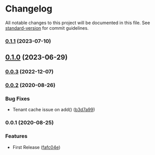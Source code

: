 # Changelog

All notable changes to this project will be documented in this file. See [standard-version](https://github.com/conventional-changelog/standard-version) for commit guidelines.

### [0.1.1](https://github.com/AlexanderC/nestjs-mtenant/compare/v0.1.0...v0.1.1) (2023-07-10)

## [0.1.0](https://github.com/AlexanderC/nestjs-mtenant/compare/v0.0.3...v0.1.0) (2023-06-29)

### [0.0.3](https://github.com/AlexanderC/nestjs-mtenant/compare/v0.0.2...v0.0.3) (2022-12-07)

### [0.0.2](https://github.com/AlexanderC/nestjs-mtenant/compare/v0.0.1...v0.0.2) (2020-08-26)


### Bug Fixes

* Tenant cache issue on add() ([b3d7a99](https://github.com/AlexanderC/nestjs-mtenant/commit/b3d7a99fe9546012970d02bbe259388b9636b9a5))

### 0.0.1 (2020-08-25)


### Features

* First Release ([fafc04e](https://github.com/AlexanderC/nestjs-mtenant/commit/fafc04e55fd4f9d4cf523cbdd15997b09db80629))
